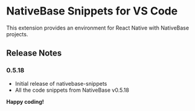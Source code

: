 # NativeBase Snippets for VS Code

This extension provides an environment for React Native with NativeBase projects.

## Release Notes

### 0.5.18

- Initial release of nativebase-snippets
- All the code snippets from NativeBase v0.5.18

**Happy coding!**